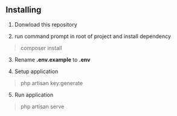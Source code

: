 ## Installing

1. Donwload this repository

2. run command prompt in root of project and install dependency

> composer install 

3. Rename **.env.example** to **.env** 

4. Setup application 

> php artisan key:generate

5. Run application 

> php artisan serve 